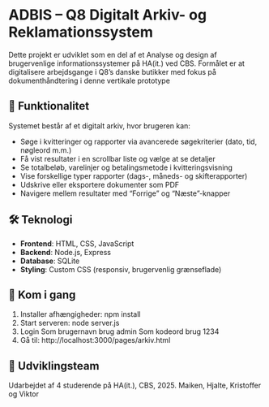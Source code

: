 # ADBIS – Q8 Digitalt Arkiv- og Reklamationssystem

Dette projekt er udviklet som en del af et Analyse og design af brugervenlige informationssystemer på HA(it.) ved CBS. Formålet er at digitalisere arbejdsgange i Q8’s danske butikker med fokus på dokumenthåndtering i denne vertikale prototype

## 🧾 Funktionalitet

Systemet består af et digitalt arkiv, hvor brugeren kan:

- Søge i kvitteringer og rapporter via avancerede søgekriterier (dato, tid, nøgleord m.m.)
- Få vist resultater i en scrollbar liste og vælge at se detaljer
- Se totalbeløb, varelinjer og betalingsmetode i kvitteringsvisning
- Vise forskellige typer rapporter (dags-, måneds- og skifterapporter)
- Udskrive eller eksportere dokumenter som PDF
- Navigere mellem resultater med “Forrige” og “Næste”-knapper

## 🛠 Teknologi

- **Frontend**: HTML, CSS, JavaScript
- **Backend**: Node.js, Express
- **Database**: SQLite
- **Styling**: Custom CSS (responsiv, brugervenlig grænseflade)

## 🚀 Kom i gang

1. Installer afhængigheder:
npm install
2. Start serveren:
node server.js
3. Login
Som brugernavn brug admin
Som kodeord brug 1234
4. Gå til:
http://localhost:3000/pages/arkiv.html


## 👥 Udviklingsteam

Udarbejdet af 4 studerende på HA(it.), CBS, 2025.
Maiken, Hjalte, Kristoffer og Viktor
